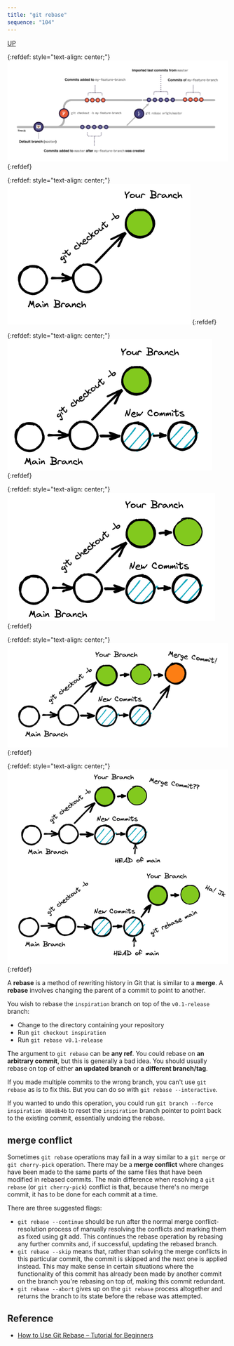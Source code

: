```yaml
---
title: "git rebase"
sequence: "104"
---
```


[UP](/git.html)

{:refdef: style="text-align: center;"}
![](/assets/images/git/commit/git-rebase-illustrated.png)
{:refdef}

{:refdef: style="text-align: center;"}
![](/assets/images/git/commit/rebase/git-rebase-example-001.png)
{:refdef}

{:refdef: style="text-align: center;"}
![](/assets/images/git/commit/rebase/git-rebase-example-002.png)
{:refdef}

{:refdef: style="text-align: center;"}
![](/assets/images/git/commit/rebase/git-rebase-example-003.png)
{:refdef}

{:refdef: style="text-align: center;"}
![](/assets/images/git/commit/rebase/git-rebase-example-004.png)
{:refdef}

{:refdef: style="text-align: center;"}
![](/assets/images/git/commit/rebase/git-rebase-example-005.png)
{:refdef}


A **rebase** is a method of rewriting history in Git that is similar to a **merge**.
A **rebase** involves changing the parent of a commit to point to another.

You wish to rebase the `inspiration` branch on top of the `v0.1-release` branch:

- Change to the directory containing your repository
- Run `git checkout inspiration`
- Run `git rebase v0.1-release`

The argument to `git rebase` can be **any ref**.
You could rebase on **an arbitrary commit**, but this is generally a bad idea.
You should usually rebase on top of either **an updated branch** or **a different branch/tag**.

If you made multiple commits to the wrong branch, you can't use `git rebase` as is to fix this.
But you can do so with `git rebase --interactive`.

If you wanted to undo this operation, you could run `git branch --force inspiration 88e8b4b`
to reset the `inspiration` branch pointer to point back to the existing commit, essentially undoing the rebase.

## merge conflict

Sometimes `git rebase` operations may fail in a way similar to a `git merge` or `git cherry-pick` operation.
There may be a **merge conflict** where changes have been made to the same parts of the same files
that have been modified in rebased commits.
The main difference when resolving a `git rebase` (or `git cherry-pick`) conflict is that,
because there's no merge commit, it has to be done for each commit at a time.

There are three suggested flags:

- `git rebase --continue` should be run after the normal merge conflict- resolution process of manually
  resolving the conflicts and marking them as fixed using git add.
  This continues the rebase operation by rebasing any further commits and, if successful, updating the rebased branch.
- `git rebase --skip` means that, rather than solving the merge conflicts in this particular commit,
  the commit is skipped and the next one is applied instead.
  This may make sense in certain situations where the functionality of this commit has already been made
  by another commit on the branch you're rebasing on top of, making this commit redundant.
- `git rebase --abort` gives up on the `git rebase` process altogether and returns the branch to its state before the rebase was attempted.

## Reference

- [How to Use Git Rebase – Tutorial for Beginners](https://www.freecodecamp.org/news/how-to-use-git-rebase/)
